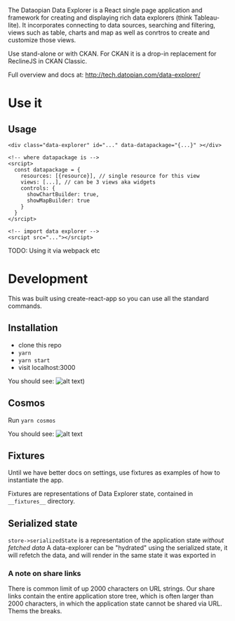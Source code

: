 The Dataopian Data Explorer is a React single page application and framework for creating and displaying rich data explorers (think Tableau-lite). It incorporates connecting to data sources, searching and filtering, views such as table, charts and map as well as conrtros to create and customize those views.

Use stand-alone or with CKAN. For CKAN it is a drop-in replacement for ReclineJS in CKAN Classic.

Full overview and docs at: http://tech.datopian.com/data-explorer/


# Use it

## Usage

```htmlmixed=
<div class="data-explorer" id="..." data-datapackage="{...}" ></div>

<!-- where datapackage is -->
<srcipt>
  const datapackage = {
    resources: [{resource}], // single resource for this view
    views: [...], // can be 3 views aka widgets
    controls: { 
      showChartBuilder: true,
      showMapBuilder: true 
    }
  }
</srcipt>

<!-- import data explorer -->
<srcipt src="..."></srcipt>
```

TODO: Using it via webpack etc


# Development

This was built using create-react-app so you can use all the standard commands.

## Installation

* clone this repo
* `yarn`
* `yarn start`
* visit localhost:3000

You should see:
![alt text](https://i.imgur.com/IygXUYF.png))

## Cosmos

Run `yarn cosmos`

You should see:
![alt text](https://imgur.com/a/GSN7tST)


## Fixtures

Until we have better docs on settings, use fixtures as examples of how to instantiate the app.

Fixtures are representations of Data Explorer state, contained in `__fixtures__` directory.

## Serialized state 

`store->serializedState` is a representation of the application state _without fetched data_
A data-explorer can be "hydrated" using the serialized state, it will refetch the data, and will render in the same state it was exported in

### A note on share links

There is common limit of up 2000 characters on URL strings. Our share links contain the entire application store tree, which is often larger than 2000 characters, in which the application state cannot be shared via URL. Thems the breaks.


